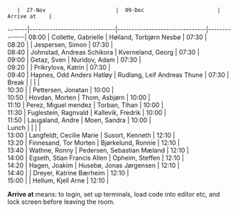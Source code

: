        |  27-Nov                      |  09-Dec                       | Arrive at    |
-------|------------------------------|-------------------------------|--------------|
08:00  |  Collette, Gabrielle         |  Høiland, Torbjørn Nesbø      |  07:30       |                                                                        
08:20  |                              |  Jespersen, Simon             |  07:30       |                                                                        
08:40  |  Johnstad, Andreas Schikora  |  Kverneland, Georg            |  07:30       |                                                                        
09:00  |  Getaz, Sven                 |  Nuridov, Adam                |  07:30       |                                                                        
09:20  |                              |  Prikrylova, Katrin           |  07:30       |                                                                        
09:40  |  Hapnes, Odd Anders Hatløy   |  Rudlang, Leif Andreas Thune  |  07:30       |                                                                        
Break  |                              |                               |              |                                                                        
10:30  |                              |  Pettersen, Jonatan           |  10:00       |                                                                        
10:50  |  Hovdan, Morten              |  Thom, Asbjørn                |  10:00       |                                                                        
11:10  |  Perez, Miguel mendez        |  Torban, Tihan                |  10:00       |                                                                        
11:30  |  Fuglestein, Ragnvald        |  Kallevik, Fredrik            |  10:00       |                                                                        
11:50  |  Laugaland, Andre            |  Moen, Sandra                 |  10:00       |                                                                        
Lunch  |                              |                               |              |                                                                        
13:00  |  Langfeldt, Cecilie Marie    |  Susort, Kenneth              |  12:10       |                                                                        
13:20  |  Finnesand, Tor Morten       |  Bjørkelund, Ronnie           |  12:10       |                                                                        
13:40  |  Wathne, Ronny               |  Pedersen, Sebastian Mæland   |  12:10       |                                                                        
14:00  |  Egseth, Stian Francis Allen |  Opheim, Steffen              |  12:10       |                                                                        
14:20  |  Hagen, Joakim               |  Husebø, Jonas Jørgensen      |  12:10       |                                                                        
14:40  |                              |  Dreyer, Katrine Bærheim      |  12:10       |                                                                        
15:00  |                              |  Hellum, Kjell Arne           |  12:10       |                                          

**Arrive at** means: to login, set up terminals, load code into editor etc, and lock screen before leaving the room.
